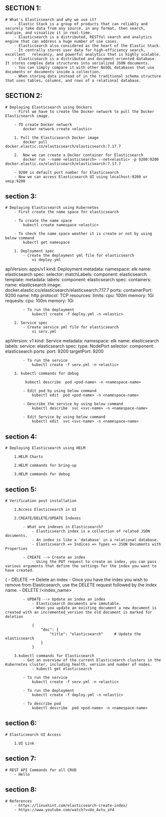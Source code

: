 SECTION 1:
---------
    # What's Elasticsearch and why we use it?
        - Elastic Stack is a group of products that can reliably and securely take data from any source, in any format, then search, analyze, and visualize it in real-time.             
        - Elasticsearch is a distributed, RESTful search and analytics engine that can address a huge number of use cases. 
        - Elasticsearch also considered as the heart of the Elastic Stack.
        - It centrally stores user data for high-efficiency search, excellent   relevancy, and powerful analytics that is highly scalable.
        - Elasticsearch is a distributed and document-oriented database. It stores complex data structures into serialized JSON documents.
        - You can simply compare it with other NoSQL databases that use documents or documents inside a collection.
        - When storing data instead of in the traditional schema structure that uses tables, columns, and rows of a relational database.
        
SECTION 2:
---------
    # Deploying Elasticsearch using Dockers
        - First we have to create the Docker network to pull the Docker Elasticsearch image.

        - TO create Docker network
            docker network create <elastic>
        
        1. Pull the Elasticsearch Docker image
            docker pull docker.elastic.co/elasticsearch/elasticsearch:7.17.7

        2.  Now we can create a Docker container for Elasticsearch
            docker run --name <elasticsearch> --net<elastic> -p 9200:9200 docker.elastic.co/elasticsearch/elasticsearch:7.17.7

        - 9200 is default port number for Elasticsearch
        - Now we can access Elasticsearch UI using localhost:9200 or vmip:9200

section 3:
---------
    # Deploying Elasticsearch using Kubernetes
        - First create the name space for elasticsearch

        - To create the name space
            kubectl create namespace <elastic>

        - To check the name space weather it is create or not by using below command
            kubectl get namespace

        1. Deployment spec
            - Create the deployment yml file for elasticsearch
                vi deploy.yml

 apiVersion: apps/v1
 kind: Deployment
 metadata:
   namespace: elk
   name: elasticsearch
 spec:
   selector:
     matchLabels:
       component: elasticsearch
   template:
     metadata:
       labels:
         component: elasticsearch
     spec:
       containers:
         name: elasticsearch
         image: docker.elastic.co/elasticsearch/elasticsearch:7.17.7
         ports:
          containerPort: 9200
          name: http
          protocol: TCP
         resources:
          limits:
            cpu: 100m
            memory: 1Gi
          requests:
            cpu: 100m
            memory: 1Gi


            - To run the deployment
                kubectl create -f deploy.yml -n <elastic>    

        2. Service spec
            - Create service yml file for elasticsearch
                vi serv.yml

 apiVersion: v1
 kind: Service
 metadata:
   namespace: elk
   name: elasticsearch
   labels:
    service: elasticsearch
 spec:
   type: NodePort
   selector:
    component: elasticsearch
   ports:
    port: 9200
    targetPort: 9200                

            - To run the service
                kubectl create -f serv.yml -n <elastic>                

        3. kubectl commands for debug 

             kubectl describe  pod <pod-name> -n <namespace-name>

            - Edit pod by using below command
                kubectl edit  pod <pod-name> -n <namespace-name>

            - Describe the service by using below command
                kubectl describe  svc <svc-name> -n <namespace-name>  

            - Edit Service by using below command
                kubectl edit  svc <svc-name> -n <namespace-name>
section 4:
--------        
    # Deploying Elasticsearch using HELM

        1.HELM Charts

        2.HELM commands for bring-up

        3.HELM commands for debug

section 5:
----------

    # Verification post installation

        1.Access Elasticsearch in UI

        2.CREATE/DELETE/UPDATE Indexes

            - What are indexes in Elasticsearch?
                - Elasticsearch index is a collection of related JSON documents.
                - An index is like a 'database' in a relational database. 
                - Elasticsearch => Indices => Types => JSON Documents with Properties

            - CREATE --> Create an index
                - Using the PUT request to create an index, you can pass various arguments that define the settings for the index you want to have created.
{
            - DELETE --> Delete an index
                - Once you have the index you wish to remove from Elasticsearch, use the DELETE request followed by the index name.
                    - DELETE /<index_name>

            - UPDATE --> Update an index an index
                - Elasticsearch documents are immutable.
                - When you update an existing document a new document is created with an incremented_version the old document is marked for deletion

                {
                    "doc": {
                        "title": "elasticsearch"     # Update the elasticsearch
                    }
                } 

        3.kubectl commands for Elasticsearch
            - Get an overview of the current Elasticsearch clusters in the Kubernetes cluster, including health, version and number of nodes.
                - kubectl get elasticsearch

            - To run the service
                kubectl create -f serv.yml -n <elastic>

            - To run the deployment
                kubectl create -f deploy.yml -n <elastic> 
            
            - To describe pod
                kubectl describe  pod <pod-name> -n <namespace-name>
   
section 6:
---------

    # Elasticsearch UI Access

        1.UI Link

section 7:
----------

    # REST API Commands for all CRUD
        - Hello
section 8:
---------
    # References 
        - https://linuxhint.com/elasticsearch-create-index/  
        - https://www.youtube.com/watch?v=Uo_Avtu_aY4                             
               
